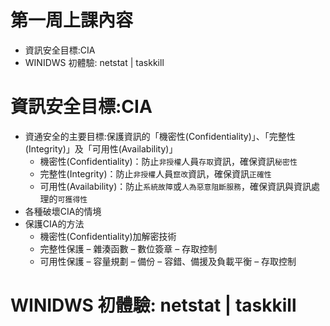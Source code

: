 # 第一周上課內容
- 資訊安全目標:CIA
- WINIDWS 初體驗: netstat | taskkill

# 資訊安全目標:CIA

- 資通安全的主要目標:保護資訊的「機密性(Confidentiality)」、「完整性(Integrity)」及「可用性(Availability)」
  - 機密性(Confidentiality)：防止`非授權`人員`存取`資訊，確保資訊`秘密性`
  - 完整性(Integrity)：防止`非授權`人員`竄改`資訊，確保資訊`正確性`
  - 可用性(Availability)：防止`系統故障`或`人為惡意阻斷服務`，確保資訊與資訊處理的`可獲得性`
- 各種破壞CIA的情境
- 保護CIA的方法
  - 機密性(Confidentiality)加解密技術
  - 完整性保護
    – 雜湊函數
    – 數位簽章
    – 存取控制
  - 可用性保護
    – 容量規劃
    – 備份
    – 容錯、備援及負載平衡
    – 存取控制

# WINIDWS 初體驗: netstat | taskkill
